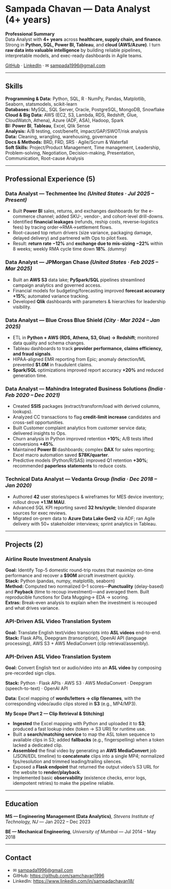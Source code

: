 
# Sampada Chavan — Data Analyst (4+ years)

**Professional Summary**  
Data Analyst with **4+ years** across **healthcare, supply chain, and finance**. Strong in **Python, SQL, Power BI, Tableau**, and **cloud (AWS/Azure)**. I turn **raw data into valuable intelligence** by building reliable pipelines, interpretable models, and exec-ready dashboards in Agile teams.

[GitHub](https://github.com/samchavan1996) · [LinkedIn](https://www.linkedin.com/in/sampadachavan18/) · ✉︎ sampada1996@gmail.com

---

## Skills

**Programming & Data:** Python, SQL, R · NumPy, Pandas, Matplotlib, Seaborn, statsmodels, scikit-learn  
**Databases:** MySQL, SQL Server, Oracle, PostgreSQL, MongoDB, Snowflake  
**Cloud & Big Data:** AWS (EC2, S3, Lambda, RDS, Redshift, Glue, CloudWatch, Athena), Azure (ADF, ASA), Hadoop, Spark  
**BI:** **Power BI**, **Tableau**, Excel, Qlik Sense  
**Analysis:** A/B testing, cost/benefit, impact/GAP/SWOT/risk analysis  
**Data:** Cleaning, wrangling, warehousing, governance  
**Docs & Methods:** BRD, FRD, SRS · Agile/Scrum & Waterfall  
**Soft Skills:** Project/Product Management, Time management, Leadership, Problem-solving, Negotiation, Decision-making, Presentation, Communication, Root-cause Analysis

---

## Professional Experience (5)

### Data Analyst — **Techmentee Inc** *(United States · Jul 2025 – Present)*
- Built **Power BI** sales, returns, and exchanges dashboards for the e-commerce channel; added SKU-, vendor-, and cohort-level drill-downs.  
- Identified **financial leakages** (refunds, reship costs, reverse-logistics fees) by tracing order→RMA→settlement flows.  
- Root-caused top return drivers (size variance, packaging damage, delayed delivery) and partnered with Ops to pilot fixes.  
- Result: **return rate −12%** and **exchange due to mis-sizing −22%** within 8 weeks; weekly RMA cycle time down **18%**. *(dummy)*

### Data Analyst — **JPMorgan Chase** *(United States · Feb 2025 – Mar 2025)*
- Built an **AWS S3** data lake; **PySpark/SQL** pipelines streamlined campaign analytics and governed access.  
- Financial models for budgeting/forecasting improved **forecast accuracy +15%**; automated variance tracking.  
- Developed **Qlik** dashboards with parameters & hierarchies for leadership visibility.

### Data Analyst — **Blue Cross Blue Shield** *(City · Mar 2024 – Jan 2025)*
- ETL in **Python + AWS (RDS, Athena, S3, Glue) → Redshift**; monitored data quality and schema changes.  
- Tableau dashboards to track **provider performance, claims efficiency, and fraud signals**.  
- HIPAA-aligned EMR reporting from Epic; anomaly detection/ML prevented **$1.0M** in fraudulent claims.  
- **Spark/SQL** optimizations improved report accuracy **+20%** and reduced generation time.

### Data Analyst — **Mahindra Integrated Business Solutions** *(India · Feb 2020 – Dec 2021)*
- Created **SSIS** packages (extract/transform/load with derived columns, lookups).  
- Analyzed CC transactions to flag **credit-limit increase** candidates and cross-sell opportunities.  
- Built Customer complaint analytics from customer service data; delivered insights to Ops.  
- Churn analysis in Python improved retention **+10%**; A/B tests lifted conversions **+45%**.  
- Maintained **Power BI** dashboards; complex **DAX** for sales reporting; Excel macro automation saved **$78K/quarter**.  
- Predictive models (Python/R/SAS) improved Q1 retention **+30%**; recommended **paperless statements** to reduce costs.

### Technical Data Analyst — **Vedanta Group** *(India · Dec 2018 – Jan 2020)*
- Authored **42** user stories/specs & wireframes for MES device inventory; rollout drove **+1.1M MAU**.  
- Advanced SQL KPI reporting saved **32 hrs/cycle**; blended disparate sources for exec reviews.  
- Migrated on-prem data to **Azure Data Lake Gen2** via ADF; ran Agile delivery with 50+ stakeholder interviews; sprint analytics in Tableau.

---

## Projects (2)

### Airline Route Investment Analysis
**Goal:** Identify Top-5 domestic round-trip routes that maximize on-time performance and recover a **$90M** aircraft investment quickly.  
**Stack:** Python (pandas, numpy, matplotlib, seaborn)  
**Method:** Computed two normalized 0–1 scores—**Punctuality** (delay-based) and **Payback** (time to recoup investment)—and averaged them. Built reproducible functions for Data Mugging→ EDA → scoring.  
**Extras:** Break-even analysis to explain when the investment is recouped and what drives variance.

### API-Driven ASL Video Translation System
**Goal:** Translate English text/video transcripts into **ASL videos** end-to-end.  
**Stack:** Flask APIs, Deepgram (transcription), OpenAI API (language processing), AWS S3 + AWS MediaConvert (clip retrieval/assembly).  
### API-Driven ASL Video Translation System
**Goal:** Convert English text or audio/video into an **ASL video** by composing pre-recorded sign clips.

**Stack:** Python · Flask APIs · AWS S3 · AWS MediaConvert · Deepgram (speech-to-text) · OpenAI API

**Data:** Excel mapping of **words/letters → clip filenames**, with the corresponding video/audio clips stored in **S3** (e.g., MP4/MP3).

**My Scope (Part 2 — Clip Retrieval & Stitching)**
- **Ingested** the Excel mapping with Python and uploaded it to **S3**; produced a fast lookup index (token → S3 URI) for runtime use.
- Built a **search/matching service** to map the ASL token sequence to available clips in S3; added **fallbacks** (e.g., fingerspelling) when a token lacked a dedicated clip.
- **Assembled** the final video by generating an **AWS MediaConvert** job (JSON/EDL timeline) to **concatenate** clips into a single MP4; normalized fps/resolution and trimmed leading/trailing silences.
- Exposed a **Flask endpoint** that returned the output video’s S3 URL for the website to **render/playback**.
- Implemented basic **observability** (existence checks, error logs, idempotent retries) to make the pipeline reliable.
---

## Education

**MS — Engineering Management (Data Analytics)**, *Stevens Institute of Technology, NJ* — Jan 2022 – Dec 2023  

**BE — Mechanical Engineering**, *University of Mumbai* — Jul 2014 – May 2018

---

## Contact

- ✉︎ sampada1996@gmail.com  
- GitHub: <https://github.com/samchavan1996>  
- LinkedIn: <https://www.linkedin.com/in/sampadachavan18/>


